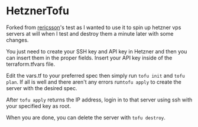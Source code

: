 # HetznerTofu

Forked from [rericsson](https://github.com/rericsson/tofutest)'s test as I wanted to use it to spin up hetzner vps servers at will when I test and destroy them a minute later with some changes.

You just need to create your SSH key and API key in Hetzner and then you can insert them in the proper fields. Insert your API key inside of the terraform.tfvars file. 



Edit the vars.tf to your preferred spec then simply run `tofu init` and `tofu plan`. If all is well and there aren't any errors run`tofu apply` to create the server with the desired spec. 


After `tofu apply` returns the IP address, login in to that server using ssh with your specified key as root.

When you are done, you can delete the server with `tofu destroy`.
